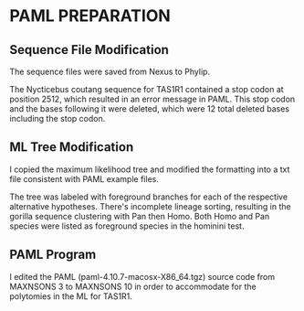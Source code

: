 # PAML PREPARATION
## Sequence File Modification
The sequence files were saved from Nexus to Phylip.

The Nycticebus coutang sequence for TAS1R1 contained a stop codon at position 2512, which resulted in an error message in PAML. This stop codon and the bases following it were deleted, which were 12 total deleted bases including the stop codon.   

## ML Tree Modification
I copied the maximum likelihood tree and modified the formatting into a txt file consistent with PAML example files. 

The tree was labeled with foreground branches for each of the respective alternative hypotheses. There's incomplete lineage sorting, resulting in the gorilla sequence clustering with Pan then Homo. Both Homo and Pan species were listed as foreground species in the hominini test. 

## PAML Program
I edited the PAML (paml-4.10.7-macosx-X86_64.tgz) source code from MAXNSONS 3 to MAXNSONS 10 in order to accommodate for the polytomies in the ML for TAS1R1.